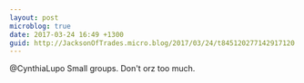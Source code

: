 ```yaml
---
layout: post
microblog: true
date: 2017-03-24 16:49 +1300
guid: http://JacksonOfTrades.micro.blog/2017/03/24/t845120277142917120.html
---
```

@CynthiaLupo Small groups. Don't orz too much.
